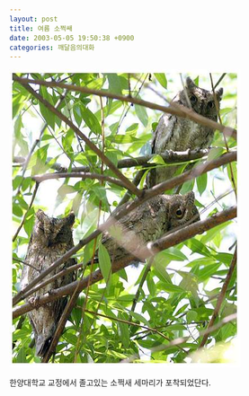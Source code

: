 ```yaml
---
layout: post
title: 여름 소쩍쌔
date: 2003-05-05 19:50:38 +0900
categories: 깨달음의대화
---
```

<img src="./files/attach/images/198/110/001/1052131838.JPG" border="0" alt="" />  
  
한양대학교 교정에서 졸고있는 소쩍새 세마리가 포착되었단다.